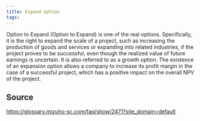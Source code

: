 ```yaml
---
title: Expand option
tags: 
---
```


Option to Expand (Option to Expand) is one of the real options. Specifically, it is the right to expand the scale of a project, such as increasing the production of goods and services or expanding into related industries, if the project proves to be successful, even though the realized value of future earnings is uncertain. It is also referred to as a growth option. The existence of an expansion option allows a company to increase its profit margin in the case of a successful project, which has a positive impact on the overall NPV of the project.

## Source
https://glossary.mizuho-sc.com/faq/show/2471?site_domain=default